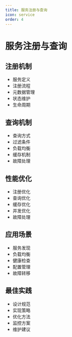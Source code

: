 ```yaml
---
title: 服务注册与查询
icon: service
order: 4
---
```


# 服务注册与查询

## 注册机制
- 服务定义
- 注册流程
- 元数据管理
- 状态维护
- 生命周期

## 查询机制
- 查询方式
- 过滤条件
- 负载均衡
- 缓存机制
- 故障处理

## 性能优化
- 注册优化
- 查询优化
- 缓存优化
- 并发优化
- 故障处理

## 应用场景
- 服务发现
- 负载均衡
- 健康检查
- 配置管理
- 故障转移

## 最佳实践
- 设计规范
- 实现策略
- 优化方法
- 监控方案
- 维护建议
